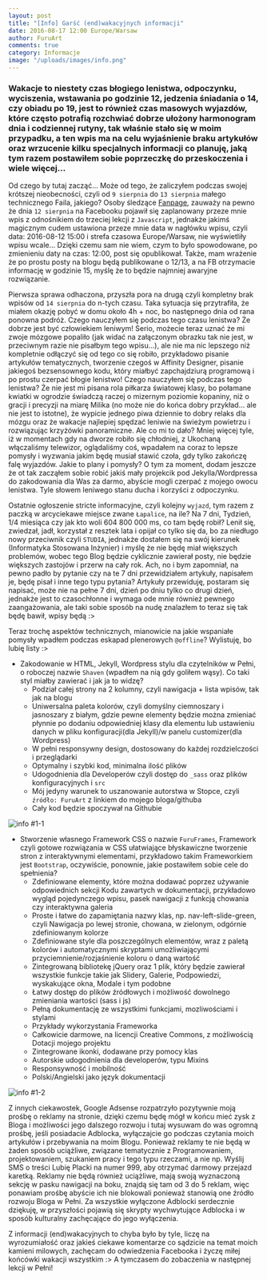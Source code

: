 ```yaml
---
layout: post
title: "[Info] Garść (end)wakacyjnych informacji"
date: 2016-08-17 12:00 Europe/Warsaw
author: FuruArt
comments: true
category: Informacje
image: "/uploads/images/info.png"
---
```

### Wakacje to niestety czas błogiego lenistwa, odpoczynku, wyciszenia, wstawania po godzinie 12, jedzenia śniadania o 14, czy obiadu po 19, jest to również czas masowych wyjazdów, które często potrafią rozchwiać dobrze ułożony harmonogram dnia i codziennej rutyny, tak właśnie stało się w moim przypadku, a ten wpis ma na celu wyjaśnienie braku artykułów oraz wrzucenie kilku specjalnych informacji co planuję, jaką tym razem postawiłem sobie poprzeczkę do przeskoczenia i wiele więcej...

<!--more-->

Od czego by tutaj zacząć... Może od tego, że zaliczyłem podczas swojej krótszej nieobecności, czyli od `9 sierpnia` do `13 sierpnia` małego technicznego Faila, jakiego? Osoby śledzące [Fanpage](https://fb.com/furuart), zauważy na pewno że dnia `12 sierpnia` na Facebooku pojawił się zaplanowany przeze mnie wpis z odnośnikiem do trzeciej lekcji z `Javascript`, jednakże jakimś magicznym cudem ustawiona przeze mnie data w nagłówku wpisu, czyli data: 2016-08-12 15:00 i strefa czasowa Europe/Warsaw, nie wyświetliły wpisu wcale... Dzięki czemu sam nie wiem, czym to było spowodowane, po zmienieniu daty na czas: 12:00, post się opublikował. Także, mam wrażenie że po prostu posty na blogu będą publikowane o 12/13, a na FB otrzymacie informację w godzinie 15, myślę że to będzie najmniej awaryjne rozwiązanie. 

Pierwsza sprawa odhaczona, przyszła pora na drugą czyli kompletny brak wpisów od `14 sierpnia` do n-tych czasu. Taka sytuacja się przytrafiła, że miałem okazję pobyć w domu około 4h + noc, bo następnego dnia od rana ponowna podróż. Czego nauczyłem się podczas tego czasu lenistwa? Że dobrze jest być człowiekiem leniwym! Serio, możecie teraz uznać że mi zwoje mózgowe popaliło (jak widać na załączonym obrazku tak nie jest, w przeciwnym razie nie pisałbym tego wpisu...), ale nie ma nic lepszego niż kompletnie odłączyć się od tego co się robiło, przykładowo pisanie artykułów tematycznych, tworzenie czegoś w Affinity Designer, pisanie jakiegoś bezsensownego kodu, który miałbyć zapchajdziurą programową i po prostu czerpać błogie lenistwo! Czego nauczyłem się podczas tego lenistwa? Że nie jest mi pisana rola piłkarza światowej klasy, bo połamane kwiatki w ogrodzie świadczą raczej o mizernym poziomie kopaniny, niż o gracji i precyzji na miarę Milika (no może nie do końca dobry przykład... ale nie jest to istotne), że wypicie jednego piwa dziennie to dobry relaks dla mózgu oraz że wakacje najlepiej spędzać leniwie na świeżym powietrzu i rozwiązując krzyżówki panoramiczne. Ale co mi to dało? Mniej więcej tyle, iż w momentach gdy na dworze robiło się chłodniej, z Ukochaną włączaliśmy telewizor, oglądaliśmy coś, wpadałem na coraz to lepsze pomysły i wyzwania jakim będę musiał stawić czoła, gdy tylko zakończę falę wyjazdów. Jakie to plany i pomysły? O tym za moment, dodam jeszcze że ot tak zacząłem sobie robić jakiś mały projekcik pod Jekylla/Wordpressa do zakodowania dla Was za darmo, abyście mogli czerpać z mojego owocu lenistwa. Tyle słowem leniwego stanu ducha i korzyści z odpoczynku.

Ostatnie ogłoszenie stricte informacyjne, czyli kolejny `wyjazd`, tym razem z paczką w arcyciekawe miejsce zwane `Łapalice`, na ile? Na 7 dni, Tydzień, 1/4 miesiąca czy jak kto woli 604 800 000 ms, co tam będę robił? Lenił się, zwiedzał, jadł, korzystał z resztek lata i opijał co tylko się da, bo za niedługo nowy przeciwnik czyli `STUDIA`, jednakże dostałem się na swój kierunek (Informatyka Stosowana Inżynier) i myślę że nie będę miał większych problemów, wobec tego Blog będzie cyklicznie zawierał posty, nie będzie większych zastojów i przerw na cały rok. Ach, no i bym zapomniał, na pewno padło by pytanie czy na te 7 dni przewidziałem artykuły, napisałem je, będę pisał i inne tego typu pytania? Artykuły przewiduję, postaram się napisać, może nie na pełne 7 dni, dzień po dniu tylko co drugi dzień, jednakże jest to czasochłonne i wymaga ode mnie również pewnego zaangażowania, ale taki sobie sposób na nudę znalazłem to teraz się tak będę bawił, wpisy będą :> 

Teraz trochę aspektów technicznych, mianowicie na jakie wspaniałe pomysły wpadłem podczas eskapad plenerowych `@offline`? Wylistuję, bo lubię listy :>

* Zakodowanie w HTML, Jekyll, Wordpress stylu dla czytelników w Pełni, o roboczej nazwie `Shaven` (wpadłem na nią gdy goliłem wąsy). Co taki styl miałby zawierać i jak ja to widzę?
  * Podział całej strony na 2 kolumny, czyli nawigacja + lista wpisów, tak jak na blogu
  * Uniwersalna paleta kolorów, czyli domyślny ciemnoszary i jasnoszary z białym, gdzie pewne elementy będzie można zmieniać płynnie po dodaniu odpowiedniej klasy dla elementu lub ustawieniu danych w pliku konfiguracji(dla Jekyll)/w panelu customizer(dla Wordpress)
  * W pełni responsywny design, dostosowany do każdej rozdzielczości i przeglądarki
  * Optymalny i szybki kod, minimalna ilość plików
  * Udogodnienia dla Developerów czyli dostęp do `_sass` oraz plików konfiguracyjnych i `src`
  * Mój jedyny warunek to uszanowanie autorstwa w Stopce, czyli `źródło: FuruArt` z linkiem do mojego bloga/githuba
  * Cały kod będzie spoczywał na Githubie

![info #1-1](https://raw.githubusercontent.com/FuruArt/furuart.github.io/gh-pages/uploads/images/logoFuruFrames.png)

* Stworzenie własnego Framework CSS o nazwie `FuruFrames`, Framework czyli gotowe rozwiązania w CSS ułatwiające błyskawiczne tworzenie stron z interaktywnymi elementami, przykładowo takim Frameworkiem jest `Bootstrap`, oczywiście, ponownie, jakie postawiłem sobie cele do spełnienia?
  * Zdefiniowane elementy, które można dodawać poprzez używanie odpowiednich sekcji Kodu zawartych w dokumentacji, przykładowo wygląd pojedynczego wpisu, pasek nawigacji z funkcją chowania czy interaktywna galeria
  * Proste i łatwe do zapamiętania nazwy klas, np. nav-left-slide-green, czyli Nawigacja po lewej stronie, chowana, w zielonym, odgórnie zdefiniowanym kolorze
  * Zdefiniowane style dla poszczególnych elementów, wraz z paletą kolorów i automatycznymi skryptami umożliwiającymi przyciemnienie/rozjaśnienie koloru o daną wartość
  * Zintegrowaną bibliotekę jQuery oraz 1 plik, który będzie zawierał wszystkie funkcje takie jak Slidery, Galerie, Podpowiedzi, wyskakujące okna, Modale i tym podobne
  * Łatwy dostęp do plików źródłowych i możliwość dowolnego zmieniania wartości (sass i js)
  * Pełną dokumentację ze wszystkimi funkcjami, mozliwościami i stylami
  * Przykłady wykorzystania Frameworka
  * Całkowicie darmowe, na licencji Creative Commons, z możliwością Dotacji mojego projektu
  * Zintegrowane ikonki, dodawane przy pomocy klas
  * Autorskie udogodnienia dla developerów, typu Mixins
  * Responsywność i mobilność
  * Polski/Angielski jako język dokumentacji

![info #1-2](https://www.fokusdigitalservices.com/images/adsense_logo.jpg)

Z innych ciekawostek, Google Adsense rozpatrzyło pozytywnie moją prośbę o reklamy na stronie, dzięki czemu będę mógł w końcu mieć zysk z Bloga i możliwości jego dalszego rozwoju i tutaj wysuwam do was ogromną prośbę, jeśli posiadacie Adblocka, wyłączajcie go podczas czytania moich artykułów i przebywania na moim Blogu. Ponieważ reklamy te nie będą w żaden sposób uciążliwe, związane tematycznie z Programowaniem, projektowaniem, szukaniem pracy i tego typu rzeczami, a nie np. Wyślij SMS o treści Lubię Placki na numer 999, aby otrzymać darmowy przejazd karetką. Reklamy nie będą również uciążliwe, mają swoją wyznaczoną sekcję w pasku nawigacji na boku, znajdą się tam od 3 do 5 reklam, więc ponawiam prośbę abyście ich nie blokowali ponieważ stanowią one źródło rozwoju Bloga w Pełni. Za wszystkie wyłączone Adblocki serdecznie dziękuję, w przyszłości pojawią się skrypty wychwytujące Adblocka i w sposób kulturalny zachęcające do jego wyłączenia. 

Z informacji (end)wakacyjnych to chyba było by tyle, liczę na wyrozumiałość oraz jakieś ciekawe komentarze co sądzicie na temat moich kamieni milowych, zachęcam do odwiedzenia Facebooka i życzę miłej końcówki wakacji wszystkim :> A tymczasem do zobaczenia w następnej lekcji w Pełni!
